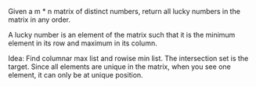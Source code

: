 Given a m * n matrix of distinct numbers, return all lucky numbers in the matrix in any order.

A lucky number is an element of the matrix such that it is the minimum element in its row and maximum in its column.

Idea:
Find columnar max list and rowise min list.
The intersection set is the target. Since all elements are unique in the matrix, when you see one element, it can only be at unique position.